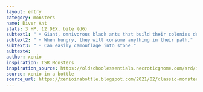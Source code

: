 ```yaml
---
layout: entry 
category: monsters
name: Diver Ant
stats: 3 HP, 12 DEX, bite (d6)
subtext1: " • Giant, omnivorous black ants that build their colonies deep underground."
subtext2: " • When hungry, they will consume anything in their path."
subtext3: " • Can easily camouflage into stone."
subtext4: 
author: xenio
inspiration: TSR Monsters
inspiration_source: https://oldschoolessentials.necroticgnome.com/srd/index.php/Monster_Descriptions
source: xenio in a bottle
source_url: https://xenioinabottle.blogspot.com/2021/02/classic-monsters-for-cairnito-part-1.html
---
```

